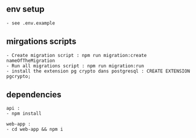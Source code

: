 ## env setup

    - see .env.example

## mirgations scripts

    - Create migration script : npm run migration:create nameOfTheMigration
    - Run all migrations script : npm run migration:run
    - install the extension pg crypto dans postgresql : CREATE EXTENSION pgcrypto;

## dependencies

    api :
    - npm install

    web-app :
    - cd web-app && npm i
